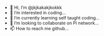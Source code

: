 - 👋 Hi, I’m @jkjkakakjkokkk
- 👀 I’m interested in coding...
- 🌱 I’m currently learning self taught coding...
- 💞️ I’m looking to collaborate on Pi network...
- 📫 How to reach me github...

<!---
jkjkakakjkokkk/jkjkakakjkokkk is a ✨ special ✨ repository because its `README.md` (this file) appears on your GitHub profile.
You can click the Preview link to take a look at your changes.
--->
